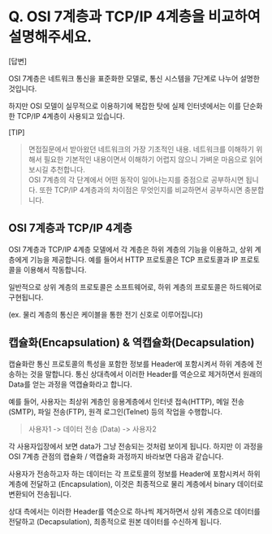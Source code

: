 # Q. OSI 7계층과 TCP/IP 4계층을 비교하여 설명해주세요.

[답변]

OSI 7계층은 네트워크 통신을 표준화한 모델로, 통신 시스템을 7단계로 나누어 설명한 것입니다.

하지만 OSI 모델이 실무적으로 이용하기에 복잡한 탓에 실제 인터넷에서는 이를 단순화한 TCP/IP 4계층이 사용되고 있습니다.

[TIP]

> 면접질문에서 받아왔던 네트워크의 가장 기초적인 내용. 네트워크를 이해하기 위해서 필요한 기본적인 내용이면서 이해하기 어렵지 않으니 가벼운 마음으로 읽어보시길 추천합니다.<br>
> OSI 7계층의 각 단계에서 어떤 동작이 일어나는지를 중점으로 공부하시면 됩니다. 또한 TCP/IP 4계층과의 차이점은 무엇인지를 비교하면서 공부하시면 충분합니다.

## OSI 7계층과 TCP/IP 4계층

OSI 7계층과 TCP/IP 4계층 모델에서 각 계층은 하위 계층의 기능을 이용하고, 상위 계층에게 기능을 제공합니다. 예를 들어서 HTTP 프로토콜은 TCP 프로토콜과 IP 프로토콜을 이용해서 작동합니다.

일반적으로 상위 계층의 프로토콜은 소프트웨어로, 하위 계층의 프로토콜은 하드웨어로 구현됩니다.

(ex. 물리 계층의 통신은 케이블을 통한 전기 신호로 이루어집니다)

## 캡슐화(Encapsulation) & 역캡슐화(Decapsulation)

캡슐화란 통신 프로토콜의 특성을 포함한 정보를 Header에 포함시켜서 하위 계층에 전송하는 것을 말합니다. 통신 상대측에서 이러한 Header를 역순으로 제거하면서 원래의 Data를 얻는 과정을 역캡슐화라고 합니다.

예를 들어, 사용자는 최상위 계층인 응용계층에서 인터넷 접속(HTTP), 메일 전송(SMTP), 파일 전송(FTP), 원격 로그인(Telnet) 등의 작업을 수행합니다.

> 사용자1 -> 데이터 전송 (Data) -> 사용자2

각 사용자입장에서 보면 data가 그냥 전송되는 것처럼 보이게 됩니다. 하지만 이 과정을 OSI 7계층 관점의 캡슐화 / 역캡슐화 과정까지 바라보면 다음과 같습니다.

사용자가 전송하고자 하는 데이터는 각 프로토콜의 정보를 Header에 포함시켜서 하위 계층에 전달하고 (Encapsulation), 이것은 최종적으로 물리 계층에서 binary 데이터로 변환되어 전송됩니다.

상대 측에서는 이러한 Header를 역순으로 하나씩 제거하면서 상위 계층으로 데이터를 전달하고 (Decapsulation), 최종적으로 원본 데이터를 수신하게 됩니다.
